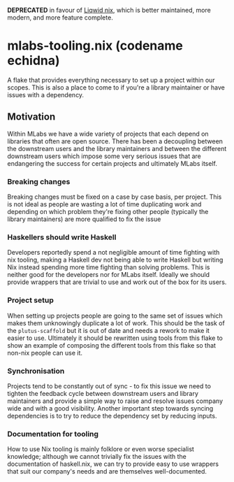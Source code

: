 **DEPRECATED** in favour of [Liqwid nix](https://github.com/Liqwid-Labs/liqwid-nix), which is better maintained, more modern, and more feature complete.

# mlabs-tooling.nix (codename echidna)

A flake that provides everything necessary to set up a project within our scopes. This is also a place to come to if you're a library maintainer or have issues with a dependency. 

## Motivation

Within MLabs we have a wide variety of projects that each depend on libraries that often are open source. There has been a decoupling between the downstream users and the library maintainers and between the different downstream users which impose some very serious issues that are endangering the success for certain projects and ultimately MLabs itself. 

### Breaking changes 

Breaking changes must be fixed on a case by case basis, per project. This is not ideal as people are wasting a lot of time duplicating work and depending on which problem they're fixing other people (typically the library maintainers) are more qualified to fix the issue

### Haskellers should write Haskell 

Developers reportedly spend a not negligible amount of time fighting with nix tooling, making a Haskell dev not being able to write Haskell but writing Nix instead spending more time fighting than solving problems. This is neither good for the developers nor for MLabs itself. Ideally we should provide wrappers that are trivial to use and work out of the box for its users.

### Project setup

When setting up projects people are going to the same set of issues which makes them unknowingly duplicate a lot of work. This should be the task of the `plutus-scaffold` but it is out of date and needs a rework to make it easier to use. Ultimately it should be rewritten using tools from this flake to show an example of composing the different tools from this flake so that non-nix people can use it. 

### Synchronisation

Projects tend to be constantly out of sync - to fix this issue we need to tighten the feedback cycle between downstream users and library maintainers and provide a simple way to raise and resolve issues company wide and with a good visibility. Another important step towards syncing dependencies is to try to reduce the dependency set by reducing inputs. 

### Documentation for tooling 

How to use Nix tooling is mainly folklore or even worse specialist knowledge; although we cannot trivially fix the issues with the documentation of haskell.nix, we can try to provide easy to use wrappers that suit our company's needs and are themselves well-documented. 

